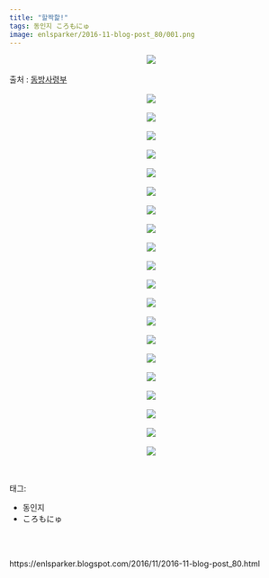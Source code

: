 ```yaml
---
title: "할짝핥!"
tags: 동인지 ころもにゅ
image: enlsparker/2016-11-blog-post_80/001.png
---
```

<div class="article">
<div class="post-body entry-content" id="post-body-55644296213050207" itemprop="description articleBody">
<div class="separator" style="clear: both; text-align: center;">
<img src="{{ site.nasurl }}/enlsparker/2016-11-blog-post_80/001.png"/></div>
<br/>
<a name="more"></a>출처 : <a href="http://cafe.naver.com/touhouheadquarters">동방사령부</a><br/>
<br/>
<div class="separator" style="clear: both; text-align: center;">
<img src="{{ site.nasurl }}/enlsparker/2016-11-blog-post_80/002.png"/></div>
<br/>
<div class="separator" style="clear: both; text-align: center;">
<img src="{{ site.nasurl }}/enlsparker/2016-11-blog-post_80/003.png"/></div>
<br/>
<div class="separator" style="clear: both; text-align: center;">
<img src="{{ site.nasurl }}/enlsparker/2016-11-blog-post_80/004.png"/></div>
<br/>
<div class="separator" style="clear: both; text-align: center;">
<img src="{{ site.nasurl }}/enlsparker/2016-11-blog-post_80/005.png"/></div>
<br/>
<div class="separator" style="clear: both; text-align: center;">
<img src="{{ site.nasurl }}/enlsparker/2016-11-blog-post_80/006.png"/></div>
<br/>
<div class="separator" style="clear: both; text-align: center;">
<img src="{{ site.nasurl }}/enlsparker/2016-11-blog-post_80/007.png"/></div>
<br/>
<div class="separator" style="clear: both; text-align: center;">
<img src="{{ site.nasurl }}/enlsparker/2016-11-blog-post_80/008.png"/></div>
<br/>
<div class="separator" style="clear: both; text-align: center;">
<img src="{{ site.nasurl }}/enlsparker/2016-11-blog-post_80/009.png"/></div>
<br/>
<div class="separator" style="clear: both; text-align: center;">
<img src="{{ site.nasurl }}/enlsparker/2016-11-blog-post_80/010.png"/></div>
<br/>
<div class="separator" style="clear: both; text-align: center;">
<img src="{{ site.nasurl }}/enlsparker/2016-11-blog-post_80/011.png"/></div>
<br/>
<div class="separator" style="clear: both; text-align: center;">
<img src="{{ site.nasurl }}/enlsparker/2016-11-blog-post_80/012.png"/></div>
<br/>
<div class="separator" style="clear: both; text-align: center;">
<img src="{{ site.nasurl }}/enlsparker/2016-11-blog-post_80/013.png"/></div>
<br/>
<div class="separator" style="clear: both; text-align: center;">
<img src="{{ site.nasurl }}/enlsparker/2016-11-blog-post_80/014.png"/></div>
<br/>
<div class="separator" style="clear: both; text-align: center;">
<img src="{{ site.nasurl }}/enlsparker/2016-11-blog-post_80/015.png"/></div>
<br/>
<div class="separator" style="clear: both; text-align: center;">
<img src="{{ site.nasurl }}/enlsparker/2016-11-blog-post_80/016.png"/></div>
<br/>
<div class="separator" style="clear: both; text-align: center;">
<img src="{{ site.nasurl }}/enlsparker/2016-11-blog-post_80/017.png"/></div>
<br/>
<div class="separator" style="clear: both; text-align: center;">
<img src="{{ site.nasurl }}/enlsparker/2016-11-blog-post_80/018.png"/></div>
<br/>
<div class="separator" style="clear: both; text-align: center;">
<img src="{{ site.nasurl }}/enlsparker/2016-11-blog-post_80/019.png"/></div>
<br/>
<div class="separator" style="clear: both; text-align: center;">
<img src="{{ site.nasurl }}/enlsparker/2016-11-blog-post_80/020.png"/></div>
<br/>
<div class="separator" style="clear: both; text-align: center;">
<img src="{{ site.nasurl }}/enlsparker/2016-11-blog-post_80/021.png"/></div>
<br/>
<div style="clear: both;"></div>
</div></div><br/>
<div class="tagTrail">
<p>태그: </p>
<ul>
<li>동인지</li>
<li>ころもにゅ</li>
</ul>
</div><br/>

<br/>
<p id="refer">https://enlsparker.blogspot.com/2016/11/2016-11-blog-post_80.html</p>
<br/>
